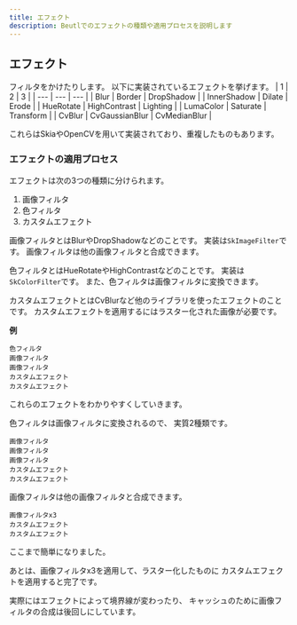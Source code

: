```yaml
---
title: エフェクト
description: Beutlでのエフェクトの種類や適用プロセスを説明します
---
```


## エフェクト

フィルタをかけたりします。
以下に実装されているエフェクトを挙げます。
| 1 | 2 | 3 |
| --- | --- | --- |
| Blur | Border | DropShadow |
| InnerShadow | Dilate | Erode |
| HueRotate | HighContrast | Lighting |
| LumaColor | Saturate | Transform |
| CvBlur | CvGaussianBlur | CvMedianBlur |

これらはSkiaやOpenCVを用いて実装されており、重複したものもあります。

### エフェクトの適用プロセス

エフェクトは次の3つの種類に分けられます。
1. 画像フィルタ
2. 色フィルタ
3. カスタムエフェクト

画像フィルタとはBlurやDropShadowなどのことです。
実装は`SkImageFilter`です。
画像フィルタは他の画像フィルタと合成できます。

色フィルタとはHueRotateやHighContrastなどのことです。
実装は`SkColorFilter`です。
また、色フィルタは画像フィルタに変換できます。

カスタムエフェクトとはCvBlurなど他のライブラリを使ったエフェクトのことです。
カスタムエフェクトを適用するにはラスター化された画像が必要です。

**例**
```
色フィルタ
画像フィルタ
画像フィルタ
カスタムエフェクト
カスタムエフェクト
```
これらのエフェクトをわかりやすくしていきます。

色フィルタは画像フィルタに変換されるので、
実質2種類です。
```
画像フィルタ
画像フィルタ
画像フィルタ
カスタムエフェクト
カスタムエフェクト
```

画像フィルタは他の画像フィルタと合成できます。
```
画像フィルタx3
カスタムエフェクト
カスタムエフェクト
```

ここまで簡単になりました。

あとは、画像フィルタx3を適用して、ラスター化したものに
カスタムエフェクトを適用すると完了です。


実際にはエフェクトによって境界線が変わったり、
キャッシュのために画像フィルタの合成は後回しにしています。
